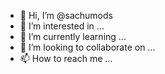 - 👋 Hi, I’m @sachumods
- 👀 I’m interested in ...
- 🌱 I’m currently learning ...
- 💞️ I’m looking to collaborate on ...
- 📫 How to reach me ...

<!---
sachumods/sachumods is a ✨ special ✨ repository because its `README.md` (this file) appears on your GitHub profile.
You can click the Preview link to take a look at your changes.
--->
